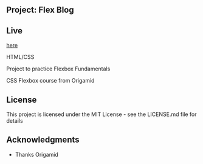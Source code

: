 ## Project: Flex Blog

## Live
[here](https://flexblog.martiniviviane.repl.co/)

HTML/CSS

Project to practice Flexbox Fundamentals

CSS Flexbox course from Origamid

## License
This project is licensed under the MIT License - see the LICENSE.md file for details

## Acknowledgments
- Thanks Origamid
